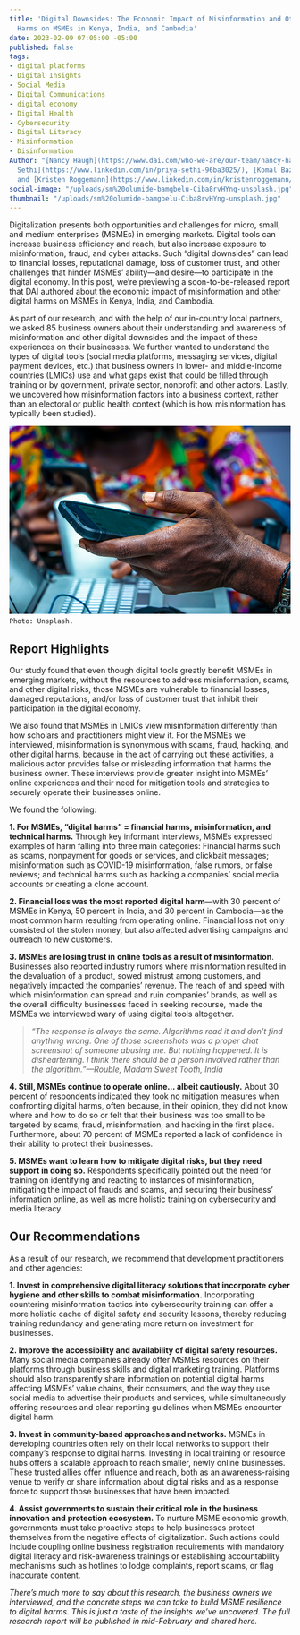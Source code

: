 ```yaml
---
title: 'Digital Downsides: The Economic Impact of Misinformation and Other Digital
  Harms on MSMEs in Kenya, India, and Cambodia'
date: 2023-02-09 07:05:00 -05:00
published: false
tags:
- digital platforms
- Digital Insights
- Social Media
- Digital Communications
- digital economy
- Digital Health
- Cybersecurity
- Digital Literacy
- Misinformation
- Disinformation
Author: "[Nancy Haugh](https://www.dai.com/who-we-are/our-team/nancy-haugh), [Priya
  Sethi](https://www.linkedin.com/in/priya-sethi-96ba3025/), [Komal Bazaz Smith](https://www.linkedin.com/in/komal-bazaz-smith-3a56b5/),
  and [Kristen Roggemann](https://www.linkedin.com/in/kristenroggemann/)"
social-image: "/uploads/sm%20olumide-bamgbelu-Ciba8rvHYng-unsplash.jpg"
thumbnail: "/uploads/sm%20olumide-bamgbelu-Ciba8rvHYng-unsplash.jpg"
---
```


Digitalization presents both opportunities and challenges for micro, small, and medium enterprises (MSMEs) in emerging markets. Digital tools can increase business efficiency and reach, but also increase exposure to misinformation, fraud, and cyber attacks. Such “digital downsides” can lead to financial losses, reputational damage, loss of customer trust, and other challenges that hinder MSMEs’ ability—and desire—to participate in the digital economy. In this post, we’re previewing a soon-to-be-released report that DAI authored about the economic impact of misinformation and other digital harms on MSMEs in Kenya, India, and Cambodia.  

As part of our research, and with the help of our in-country local partners, we asked 85 business owners about their understanding and awareness of misinformation and other digital downsides and the impact of these experiences on their businesses. We further wanted to understand the types of digital tools (social media platforms, messaging services, digital payment devices, etc.) that business owners in lower- and middle-income countries (LMICs) use and what gaps exist that could be filled through training or by government, private sector, nonprofit and other actors. Lastly, we uncovered how misinformation factors into a business context, rather than an electoral or public health context (which is how misinformation has typically been studied). 

<!--more-->

![olumide-bamgbelu-Ciba8rvHYng-unsplash.jpg](/uploads/olumide-bamgbelu-Ciba8rvHYng-unsplash.jpg)`Photo: Unsplash.`

## Report Highlights 

Our study found that even though digital tools greatly benefit MSMEs in emerging markets, without the resources to address misinformation, scams, and other digital risks, those MSMEs are vulnerable to financial losses, damaged reputations, and/or loss of customer trust that inhibit their participation in the digital economy.  

We also found that MSMEs in LMICs view misinformation differently than how scholars and practitioners might view it. For the MSMEs we interviewed, misinformation is synonymous with scams, fraud, hacking, and other digital harms, because in the act of carrying out these activities, a malicious actor provides false or misleading information that harms the business owner. These interviews provide greater insight into MSMEs’ online experiences and their need for mitigation tools and strategies to securely operate their businesses online.  

We found the following:  

**1. For MSMEs, “digital harms” = financial harms, misinformation, and technical harms.** Through key informant interviews, MSMEs expressed examples of harm falling into three main categories: Financial harms such as scams, nonpayment for goods or services, and clickbait messages; misinformation such as COVID-19 misinformation, false rumors, or false reviews; and technical harms such as hacking a companies’ social media accounts or creating a clone account.  

**2. Financial loss was the most reported digital harm**—with 30 percent of MSMEs in Kenya, 50 percent in India, and 30 percent in Cambodia—as the most common harm resulting from operating online. Financial loss not only consisted of the stolen money, but also affected advertising campaigns and outreach to new customers.  

**3. MSMEs are losing trust in online tools as a result of misinformation**. Businesses also reported industry rumors where misinformation resulted in the devaluation of a product, sowed mistrust among customers, and negatively impacted the companies’ revenue. The reach of and speed with which misinformation can spread and ruin companies’ brands, as well as the overall difficulty businesses faced in seeking recourse, made the MSMEs we interviewed wary of using digital tools altogether.  

> *“The response is always the same. Algorithms read it and don’t find anything wrong. One of those screenshots was a proper chat screenshot of someone abusing me. But nothing happened. It is disheartening. I think there should be a person involved rather than the algorithm.”—Rouble, Madam Sweet Tooth, India*

**4. Still, MSMEs continue to operate online… albeit cautiously.** About 30 percent of respondents indicated they took no mitigation measures when confronting digital harms, often because, in their opinion, they did not know where and how to do so or felt that their business was too small to be targeted by scams, fraud, misinformation, and hacking in the first place. Furthermore, about 70 percent of MSMEs reported a lack of confidence in their ability to protect their businesses.  

**5. MSMEs want to learn how to mitigate digital risks, but they need support in doing so.** Respondents specifically pointed out the need for training on identifying and reacting to instances of misinformation, mitigating the impact of frauds and scams, and securing their business’ information online, as well as more holistic training on cybersecurity and media literacy. 

## Our Recommendations 

As a result of our research, we recommend that development practitioners and other agencies: 

**1. Invest in comprehensive digital literacy solutions that incorporate cyber hygiene and other skills to combat misinformation.** Incorporating countering misinformation tactics into cybersecurity training can offer a more holistic cache of digital safety and security lessons, thereby reducing training redundancy and generating more return on investment for businesses. 

**2. Improve the accessibility and availability of digital safety resources.** Many social media companies already offer MSMEs resources on their platforms through business skills and digital marketing training. Platforms should also transparently share information on potential digital harms affecting MSMEs’ value chains, their consumers, and the way they use social media to advertise their products and services, while simultaneously offering resources and clear reporting guidelines when MSMEs encounter digital harm.  

**3. Invest in community-based approaches and networks.** MSMEs in developing countries often rely on their local networks to support their company’s response to digital harms. Investing in local training or resource hubs offers a scalable approach to reach smaller, newly online businesses. These trusted allies offer influence and reach, both as an awareness-raising venue to verify or share information about digital risks and as a response force to support those businesses that have been impacted. 

**4. Assist governments to sustain their critical role in the business innovation and protection ecosystem.** To nurture MSME economic growth, governments must take proactive steps to help businesses protect themselves from the negative effects of digitalization. Such actions could include coupling online business registration requirements with mandatory digital literacy and risk-awareness trainings or establishing accountability mechanisms such as hotlines to lodge complaints, report scams, or flag inaccurate content.  

*There’s much more to say about this research, the business owners we interviewed, and the concrete steps we can take to build MSME resilience to digital harms. This is just a taste of the insights we’ve uncovered. The full research report will be published in mid-February and shared here.*